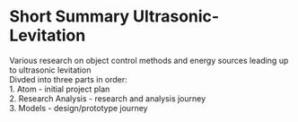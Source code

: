 # Short Summary Ultrasonic-Levitation
Various research on object control methods and energy sources leading up to ultrasonic levitation
<br /> Divded into three parts in order:
<br /> 1. Atom - initial project plan
<br /> 2. Research Analysis - research and analysis journey 
<br /> 3. Models - design/prototype journey
